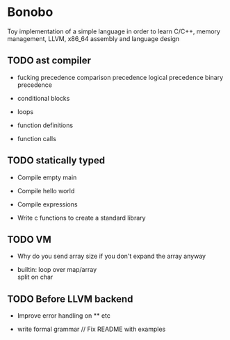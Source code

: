 # Bonobo

Toy implementation of a simple language in order to learn C/C++, memory management, LLVM, x86_64 assembly and language design


## TODO ast compiler

* fucking precedence 
    comparison precedence 
    logical precedence
    binary precedence

* conditional blocks

* loops

* function definitions 

* function calls


## TODO statically typed

* Compile empty main 

* Compile hello world

* Compile expressions

* Write c functions to create a standard library


## TODO VM 

* Why do you send array size if you don't expand the array anyway

* builtin:
    loop over map/array    
    split on char

## TODO Before LLVM backend

* Improve error handling on ** etc

* write formal grammar // Fix README with examples


